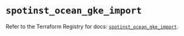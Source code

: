 # `spotinst_ocean_gke_import`

Refer to the Terraform Registry for docs: [`spotinst_ocean_gke_import`](https://registry.terraform.io/providers/spotinst/spotinst/1.180.0/docs/resources/ocean_gke_import).
